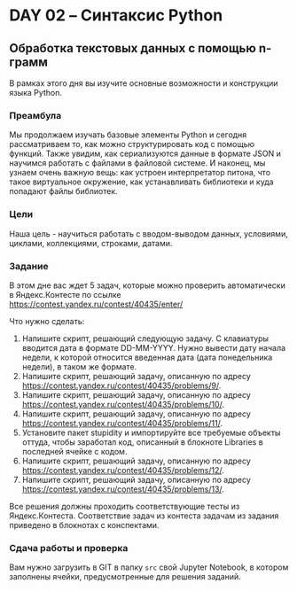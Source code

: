 # DAY 02 – Синтаксис Python
## Обработка текстовых данных с помощью n-грамм
В рамках этого дня вы изучите основные возможности и конструкции языка Python.

### Преамбула

Мы продолжаем изучать базовые элементы Python и сегодня рассматриваем то, как можно структурировать код с помощью функций. Также увидим, как сериализуются данные в формате JSON и научимся работать с файлами в файловой системе. И наконец, мы узнаем очень важную вещь: как устроен интерпретатор питона, что такое виртуальное окружение, как устанавливать библиотеки и куда попадают файлы библиотек.

### Цели

Наша цель - научиться работать с вводом-выводом данных, условиями, циклами, коллекциями, строками, датами.

### Задание

В этом дне вас ждет 5 задач, которые можно проверить автоматически в Яндекс.Контесте по ссылке https://contest.yandex.ru/contest/40435/enter/

Что нужно сделать:
1. Напишите скрипт, решающий следующую задачу. С клавиатуры вводится дата в формате DD-MM-YYYY. Нужно вывести дату начала недели, к которой относится введенная дата (дата понедельника недели), в таком же формате.
2. Напишите скрипт, решающий задачу, описанную по адресу https://contest.yandex.ru/contest/40435/problems/9/.
3. Напишите скрипт, решающий задачу, описанную по адресу https://contest.yandex.ru/contest/40435/problems/10/.
4. Напишите скрипт, решающий задачу, описанную по адресу https://contest.yandex.ru/contest/40435/problems/11/.
5. Установите пакет stupidity и импортируйте все требуемые объекты оттуда, чтобы заработал код, описанный в блокноте Libraries в последней ячейке с кодом.
6. Напишите скрипт, решающий задачу, описанную по адресу https://contest.yandex.ru/contest/40435/problems/12/.
7. Напишите скрипт, решающий задачу, описанную по адресу https://contest.yandex.ru/contest/40435/problems/13/.

Все решения должны проходить соответствующие тесты из Яндекс.Контеста. Соответствие задач из контеста задачам из задания приведено в блокнотах с конспектами.

### Сдача работы и проверка

Вам нужно загрузить в GIT в папку `src` свой Jupyter Notebook, в котором заполнены ячейки, предусмотренные для решения заданий.
